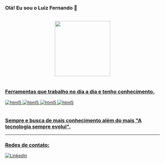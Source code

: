 ### Olá! Eu sou o Luiz Fernando 👋

</br>


<div align="center">
  <a href="https://github.com/rafaballerini">
  <img height="180em" src="https://github-readme-stats.vercel.app/api?username=luizinx&show_icons=true&theme=tokyonight"/>
</div></br>

### Ferramentas que trabalho no dia a dia e tenho conhecimento.
<div style='display: inline_block'>
<img aling='center' alt='html5' src='https://img.shields.io/badge/HTML5-E34F26?style=for-the-badge&logo=html5&logoColor=white'>
<img aling='center' alt='html5' src='https://img.shields.io/badge/CSS3-1572B6?style=for-the-badge&logo=css3&logoColor=white'>
<img aling='center' alt='html5' src='https://img.shields.io/badge/JavaScript-F7DF1E?style=for-the-badge&logo=javascript&logoColor=black'>
<img aling='center' alt='html5' src='https://img.shields.io/badge/Node.js-43853D?style=for-the-badge&logo=node.js&logoColor=white'>

</div></br>

### Sempre e busca de mais conhecimento além do mais "A tecnologia sempre evolui".
***
### Redes de contato: 
[![Linkedin](https://img.shields.io/badge/LinkedIn-0077B5?style=for-the-badge&logo=linkedin&logoColor=white)](www.linkedin.com/in/luiz-fernando-ribeiro-rocha)
